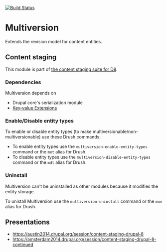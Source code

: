 [![Build Status](https://travis-ci.org/dickolsson/drupal-multiversion.svg?branch=8.x-1.x)](https://travis-ci.org/dickolsson/drupal-multiversion)

Multiversion
============

Extends the revision model for content entities.

## Content staging

This module is part of [the content staging suite for D8](https://www.drupal.org/project/deploy#d8).

### Dependencies

Multiversion depends on
  * Drupal core's serialization module
  * [Key-value Extensions](https://www.drupal.org/project/key_value)
  
### Enable/Disable entity types

To enable or disable entity types (to make multiversionable/non-multiversionable) use these Drush commands:
  * To enable entity types use the `multiversion-enable-entity-types` command or the `met` alias for Drush.
  * To disable entity types use the `multiversion-disable-entity-types` command or the `mdt` alias for Drush.
  
### Uninstall

Multiversion can't be uninstalled as other modules because it modifies the entity storage.

To unistall Multiversion use the `multiversion-uninstall` command or the `mun` alias for Drush.

## Presentations

- https://austin2014.drupal.org/session/content-staging-drupal-8
- https://amsterdam2014.drupal.org/session/content-staging-drupal-8-continued
